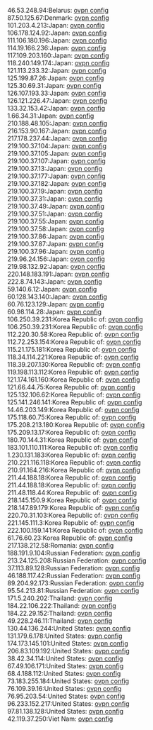 46.53.248.94:Belarus: [ovpn config](vpn/46_53_248_94.ovpn)  
87.50.125.67:Denmark: [ovpn config](vpn/87_50_125_67.ovpn)  
101.203.4.213:Japan: [ovpn config](vpn/101_203_4_213.ovpn)  
106.178.124.92:Japan: [ovpn config](vpn/106_178_124_92.ovpn)  
111.106.180.196:Japan: [ovpn config](vpn/111_106_180_196.ovpn)  
114.19.166.236:Japan: [ovpn config](vpn/114_19_166_236.ovpn)  
117.109.203.160:Japan: [ovpn config](vpn/117_109_203_160.ovpn)  
118.240.149.174:Japan: [ovpn config](vpn/118_240_149_174.ovpn)  
121.113.233.32:Japan: [ovpn config](vpn/121_113_233_32.ovpn)  
125.199.87.26:Japan: [ovpn config](vpn/125_199_87_26.ovpn)  
125.30.69.31:Japan: [ovpn config](vpn/125_30_69_31.ovpn)  
126.107.193.33:Japan: [ovpn config](vpn/126_107_193_33.ovpn)  
126.121.226.47:Japan: [ovpn config](vpn/126_121_226_47.ovpn)  
133.32.153.42:Japan: [ovpn config](vpn/133_32_153_42.ovpn)  
1.66.34.31:Japan: [ovpn config](vpn/1_66_34_31.ovpn)  
210.188.48.105:Japan: [ovpn config](vpn/210_188_48_105.ovpn)  
216.153.90.167:Japan: [ovpn config](vpn/216_153_90_167.ovpn)  
217.178.237.44:Japan: [ovpn config](vpn/217_178_237_44.ovpn)  
219.100.37.104:Japan: [ovpn config](vpn/219_100_37_104.ovpn)  
219.100.37.105:Japan: [ovpn config](vpn/219_100_37_105.ovpn)  
219.100.37.107:Japan: [ovpn config](vpn/219_100_37_107.ovpn)  
219.100.37.13:Japan: [ovpn config](vpn/219_100_37_13.ovpn)  
219.100.37.177:Japan: [ovpn config](vpn/219_100_37_177.ovpn)  
219.100.37.182:Japan: [ovpn config](vpn/219_100_37_182.ovpn)  
219.100.37.19:Japan: [ovpn config](vpn/219_100_37_19.ovpn)  
219.100.37.31:Japan: [ovpn config](vpn/219_100_37_31.ovpn)  
219.100.37.49:Japan: [ovpn config](vpn/219_100_37_49.ovpn)  
219.100.37.51:Japan: [ovpn config](vpn/219_100_37_51.ovpn)  
219.100.37.55:Japan: [ovpn config](vpn/219_100_37_55.ovpn)  
219.100.37.58:Japan: [ovpn config](vpn/219_100_37_58.ovpn)  
219.100.37.86:Japan: [ovpn config](vpn/219_100_37_86.ovpn)  
219.100.37.87:Japan: [ovpn config](vpn/219_100_37_87.ovpn)  
219.100.37.96:Japan: [ovpn config](vpn/219_100_37_96.ovpn)  
219.96.24.156:Japan: [ovpn config](vpn/219_96_24_156.ovpn)  
219.98.132.92:Japan: [ovpn config](vpn/219_98_132_92.ovpn)  
220.148.183.191:Japan: [ovpn config](vpn/220_148_183_191.ovpn)  
222.8.74.143:Japan: [ovpn config](vpn/222_8_74_143.ovpn)  
59.140.6.12:Japan: [ovpn config](vpn/59_140_6_12.ovpn)  
60.128.143.140:Japan: [ovpn config](vpn/60_128_143_140.ovpn)  
60.76.123.129:Japan: [ovpn config](vpn/60_76_123_129.ovpn)  
60.98.114.28:Japan: [ovpn config](vpn/60_98_114_28.ovpn)  
106.250.39.231:Korea Republic of: [ovpn config](vpn/106_250_39_231.ovpn)  
106.250.39.231:Korea Republic of: [ovpn config](vpn/106_250_39_231.ovpn)  
112.220.30.58:Korea Republic of: [ovpn config](vpn/112_220_30_58.ovpn)  
112.72.253.154:Korea Republic of: [ovpn config](vpn/112_72_253_154.ovpn)  
115.21.175.181:Korea Republic of: [ovpn config](vpn/115_21_175_181.ovpn)  
118.34.114.221:Korea Republic of: [ovpn config](vpn/118_34_114_221.ovpn)  
118.39.207.130:Korea Republic of: [ovpn config](vpn/118_39_207_130.ovpn)  
119.198.113.112:Korea Republic of: [ovpn config](vpn/119_198_113_112.ovpn)  
121.174.161.160:Korea Republic of: [ovpn config](vpn/121_174_161_160.ovpn)  
121.66.44.75:Korea Republic of: [ovpn config](vpn/121_66_44_75.ovpn)  
125.132.106.62:Korea Republic of: [ovpn config](vpn/125_132_106_62.ovpn)  
125.141.246.141:Korea Republic of: [ovpn config](vpn/125_141_246_141.ovpn)  
14.46.203.149:Korea Republic of: [ovpn config](vpn/14_46_203_149.ovpn)  
175.118.60.75:Korea Republic of: [ovpn config](vpn/175_118_60_75.ovpn)  
175.208.213.180:Korea Republic of: [ovpn config](vpn/175_208_213_180.ovpn)  
175.209.13.17:Korea Republic of: [ovpn config](vpn/175_209_13_17.ovpn)  
180.70.144.31:Korea Republic of: [ovpn config](vpn/180_70_144_31.ovpn)  
183.101.110.111:Korea Republic of: [ovpn config](vpn/183_101_110_111.ovpn)  
1.230.131.183:Korea Republic of: [ovpn config](vpn/1_230_131_183.ovpn)  
210.221.116.118:Korea Republic of: [ovpn config](vpn/210_221_116_118.ovpn)  
210.91.164.216:Korea Republic of: [ovpn config](vpn/210_91_164_216.ovpn)  
211.44.188.18:Korea Republic of: [ovpn config](vpn/211_44_188_18.ovpn)  
211.44.188.18:Korea Republic of: [ovpn config](vpn/211_44_188_18.ovpn)  
211.48.118.44:Korea Republic of: [ovpn config](vpn/211_48_118_44.ovpn)  
218.145.150.9:Korea Republic of: [ovpn config](vpn/218_145_150_9.ovpn)  
218.147.89.179:Korea Republic of: [ovpn config](vpn/218_147_89_179.ovpn)  
220.70.31.103:Korea Republic of: [ovpn config](vpn/220_70_31_103.ovpn)  
221.145.111.3:Korea Republic of: [ovpn config](vpn/221_145_111_3.ovpn)  
222.100.159.141:Korea Republic of: [ovpn config](vpn/222_100_159_141.ovpn)  
61.76.60.23:Korea Republic of: [ovpn config](vpn/61_76_60_23.ovpn)  
217.138.212.58:Romania: [ovpn config](vpn/217_138_212_58.ovpn)  
188.191.9.104:Russian Federation: [ovpn config](vpn/188_191_9_104.ovpn)  
213.24.125.208:Russian Federation: [ovpn config](vpn/213_24_125_208.ovpn)  
37.113.89.128:Russian Federation: [ovpn config](vpn/37_113_89_128.ovpn)  
46.188.117.42:Russian Federation: [ovpn config](vpn/46_188_117_42.ovpn)  
89.204.92.173:Russian Federation: [ovpn config](vpn/89_204_92_173.ovpn)  
95.54.213.81:Russian Federation: [ovpn config](vpn/95_54_213_81.ovpn)  
171.5.240.202:Thailand: [ovpn config](vpn/171_5_240_202.ovpn)  
184.22.106.222:Thailand: [ovpn config](vpn/184_22_106_222.ovpn)  
184.22.29.152:Thailand: [ovpn config](vpn/184_22_29_152.ovpn)  
49.228.246.11:Thailand: [ovpn config](vpn/49_228_246_11.ovpn)  
130.44.136.244:United States: [ovpn config](vpn/130_44_136_244.ovpn)  
131.179.6.178:United States: [ovpn config](vpn/131_179_6_178.ovpn)  
174.173.145.101:United States: [ovpn config](vpn/174_173_145_101.ovpn)  
206.83.109.192:United States: [ovpn config](vpn/206_83_109_192.ovpn)  
38.42.34.114:United States: [ovpn config](vpn/38_42_34_114.ovpn)  
67.49.106.171:United States: [ovpn config](vpn/67_49_106_171.ovpn)  
68.4.188.112:United States: [ovpn config](vpn/68_4_188_112.ovpn)  
73.183.255.184:United States: [ovpn config](vpn/73_183_255_184.ovpn)  
76.109.39.16:United States: [ovpn config](vpn/76_109_39_16.ovpn)  
76.95.203.54:United States: [ovpn config](vpn/76_95_203_54.ovpn)  
96.233.152.217:United States: [ovpn config](vpn/96_233_152_217.ovpn)  
97.81.138.128:United States: [ovpn config](vpn/97_81_138_128.ovpn)  
42.119.37.250:Viet Nam: [ovpn config](vpn/42_119_37_250.ovpn)  
